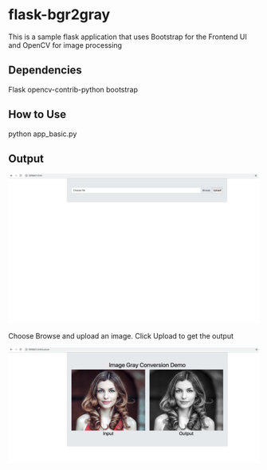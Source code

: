 # flask-bgr2gray

This is a sample flask application that uses Bootstrap for the Frontend UI and OpenCV for image processing

## Dependencies
Flask
opencv-contrib-python
bootstrap

## How to Use

python app_basic.py

## Output

![](imgs/browse.png)

Choose Browse and upload an image. Click Upload to get the output

![](imgs/output.png)
